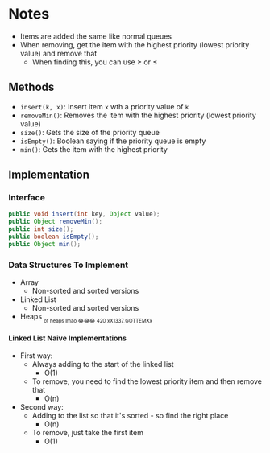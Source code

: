 # Notes

- Items are added the same like normal queues
- When removing, get the item with the highest priority (lowest priority value) and remove that
  - When finding this, you can use ≥ or ≤

## Methods

- `insert(k, x)`: Insert item `x` wth a priority value of `k`
- `removeMin()`: Removes the item with the highest priority (lowest priority value)
- `size()`: Gets the size of the priority queue
- `isEmpty()`: Boolean saying if the priority queue is empty
- `min()`: Gets the item with the highest priority

## Implementation

### Interface

```java
public void insert(int key, Object value);
public Object removeMin();
public int size();
public boolean isEmpty();
public Object min();
```

### Data Structures To Implement

- Array
  - Non-sorted and sorted versions
- Linked List
  - Non-sorted and sorted versions
- Heaps <sub><sub>of heaps lmao 😂😂😂 420 xX1337_GOTTEMXx</sub></sub>

#### Linked List Naive Implementations

- First way:
  - Always adding to the start of the linked list
    - O(1)
  - To remove, you need to find the lowest priority item and then remove that
    - O(n)
- Second way:
  - Adding to the list so that it's sorted - so find the right place
    - O(n)
  - To remove, just take the first item
    - O(1)
